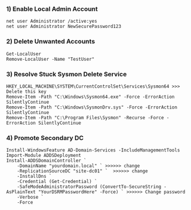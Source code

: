 ### 1) **Enable Local Admin Account**
```
net user Administrator /active:yes
net user Administrator NewSecurePassword123
```

### 2) **Delete Unwanted Accounts**
```
Get-LocalUser
Remove-LocalUser -Name "TestUser"
```
### 3) **Resolve Stuck Sysmon Delete Service**
```
HKEY_LOCAL_MACHINE\SYSTEM\CurrentControlSet\Services\Sysmon64 >>> Delete this key
Remove-Item -Path "C:\Windows\Sysmon64.exe" -Force -ErrorAction SilentlyContinue
Remove-Item -Path "C:\Windows\SysmonDrv.sys" -Force -ErrorAction SilentlyContinue
Remove-Item -Path "C:\Program Files\Sysmon" -Recurse -Force -ErrorAction SilentlyContinue
```
### 4) **Promote Secondary DC**
```
Install-WindowsFeature AD-Domain-Services -IncludeManagementTools
Import-Module ADDSDeployment
Install-ADDSDomainController `
    -DomainName "yourdomain.local" ` >>>>>> change
    -ReplicationSourceDC "site-dc01" `  >>>>>> change
    -InstallDns `
    -Credential (Get-Credential) `
    -SafeModeAdministratorPassword (ConvertTo-SecureString -AsPlainText "YourDSRMPasswordHere" -Force) ` >>>>>> Change password
    -Verbose `
    -Force
```
